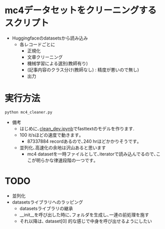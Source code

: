 # mc4データセットをクリーニングするスクリプト
- Huggingfaceのdatasetsから読み込み
    - 各レコードごとに
        - 正規化
        - 文章クリーニング
        - 機械学習による選別(教師有り)
        - (記事内容のクラス分け(教師なし) : 精度が悪いので無し)
        - 出力

# 実行方法
```
python mc4_cleaner.py
```
- 備考
    - はじめに､[clean_dev.ipynb](clean_dev.ipynb)でfasttextのモデルを作ります.
    - 100 it/sほどの速度で動きます｡
        - 87337884 recordあるので､240 hrほどかかりそうです｡
    - 並列化､高速化の余地は沢山あると思います
        - mc4 datasetを一時ファイルとして､iteratorで読み込んでるので､ここが明らかな律速段階の一つです｡


# TODO
- 並列化
- datasetsライブラリへのラッピング
    - datasetsライブラリの継承
    - __init__を呼び出した時に､フォルダを生成し､一連の前処理を施す
    - それ以降は､ dataset[0] 的な感じで中身を呼び出せるようにしたい